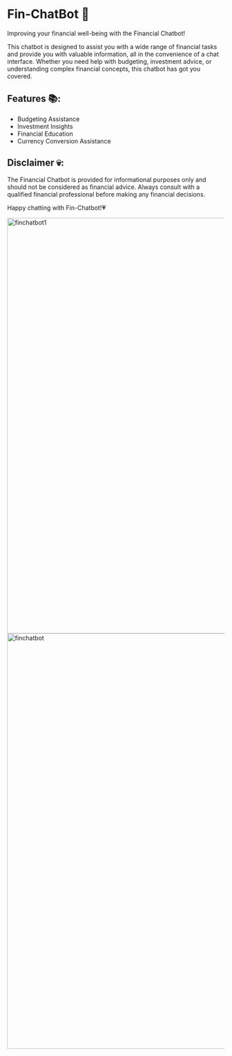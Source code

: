 # Fin-ChatBot 🤖 
Improving your financial well-being with the Financial Chatbot!

This chatbot is designed to assist you with a wide range of financial tasks and provide you with valuable information, all in the convenience of a chat interface. Whether you need help with budgeting, investment advice, or understanding complex financial concepts, this chatbot has got you covered.

## Features 📚:
- Budgeting Assistance
- Investment Insights
- Financial Education
- Currency Conversion Assistance

## Disclaimer 💀:

The Financial Chatbot is provided for informational purposes only and should not be considered as financial advice. Always consult with a qualified financial professional before making any financial decisions.

Happy chatting with Fin-Chatbot!💗

<img width="960" alt="finchatbot1" src="https://github.com/urvimehta20/FinChatBot/assets/80567458/b5fbaeae-21ef-478a-89b5-13f1b15f9708">
<img width="960" alt="finchatbot" src="https://github.com/urvimehta20/FinChatBot/assets/80567458/13d90036-5833-44f3-930d-e6785abdabc5">
